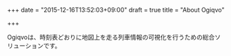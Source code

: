 +++
date = "2015-12-16T13:52:03+09:00"
draft = true
title = "About Ogiqvo"

+++

Ogiqvoは、時刻表どおりに地図上を走る列車情報の可視化を行うための総合ソリューションです。
